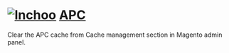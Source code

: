# [![Inchoo](http://inchoo.net/wp-content/themes/inchoo3/images/logo-inchoo.png)](http://inchoo.net) [APC](http://inchoo.net/ecommerce/magento/manage-apc-from-magento-admin/)

Clear the APC cache from Cache management section in Magento admin panel.
